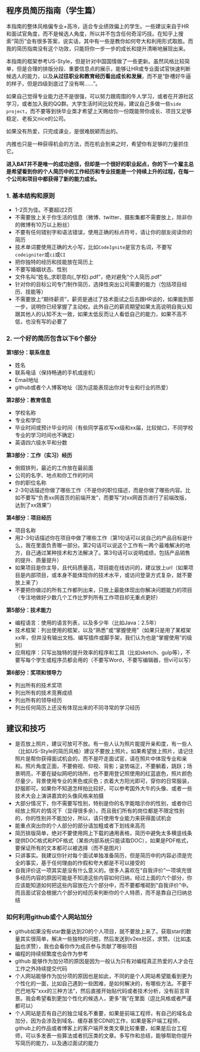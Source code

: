 ## 程序员简历指南（学生篇）

本指南的整体风格偏专业+高冷，适合专业绩效偏上的学生。一些建议来自于HR和面试官角度，而不是候选人角度，所以并不包含任何奇淫巧技。在知乎上搜索“简历”会有很多答案，说实话，其中有一些是教你如何夸大和利用形式取胜。而我的简历指南没有这个功效，只能将你一步一步的成长和提升清晰地展现出来。

本指南的框架参考US-Style，但是针对中国国情做了一些更新。虽然风格比较简单，但是合理的排版分段、重要信息点的展示，能够让HR或专业面试官快速判断候选人的能力，以及**从过往职业和教育经历看出成长和发展**，而不是“卧槽好牛逼的样子，但是四级到底过了没有啊……”。

如果自己觉得专业能力还不是很强，可以努力跟周围的牛人学习，或者在开源社区学习，或者加入我的QQ群。大学生活时间比较充裕，建议自己多做一些`side project`，而不要等到快毕业类才希望上天赐给你一份既能带你成长、项目又足够稳定、老板又nice的公司。

如果没有热爱，只完成课业，是很难脱颖而出的。

内推也只是一种获得机会的方法，而在机会到来之时，希望你有足够的力量抓住它。

**进入BAT并不是唯一的成功途径，但却是一个很好的职业起点，你的下一个雇主总是希望看到你的个人简历中的工作经历和专业技能是一个持续上升的过程，在每一个公司和项目中都获得了新的能力成长。**

### 1. 基本结构和原则

- 1-2页为佳。不要超过2页
- 不需要放上关于你生活的信息（微博、twitter、摄影集都不需要放上，除非你的微博有10万以上粉丝）
- 不要有任何错别字和语法错误，使用正确的标点符号，请让你的朋友阅读你的简历
- 技术单词要使用正确的大小写，比如`CodeIgnite`是官方名词，不要写`codeigniter`或`ci`或`CI`
- 把你独特的经历和技能放在简历上
- 不要写婚姻状态、性别
- 文件名叫“姓名_求职意向(_学校).pdf”，绝对避免“个人简历.pdf”
- 针对你的目标公司专门制作简历，选择性突出公司需要的能力（包括项目经历、技能等）
- 不需要放上“期待薪资”，薪资是通过了技术面试之后去跟HR谈的，如果能到那一步，说明你已经掌握了主动权。此外自己的薪资期望如果太高说明自我认知跟其他人的认知不太一致，如果太低反而让人看低自己的能力，如果不高不低，也没有写的必要了

### 2. 一个好的简历包含以下6个部分

**第1部分：联系信息**

- 姓名
- 联系电话（保持畅通的手机或座机）
- Email地址
- github或者个人博客地址（因为这能表现出你对专业和行业的热爱）

**第2部分：教育信息**

- 学校名称
- 专业和学位
- 毕业时间或预计毕业时间（有些同学喜欢写xx级和xx届，比较拗口，不同学校专业的学习时间也不确定）
- 英语四六级水平和分数

**第3部分：工作（实习）经历**

- 倒叙排列，最近的工作放在最前面
- 公司的名字、地点和你工作的时间
- 你的职位名称
- 2-3句话描述你做了哪些工作（不是你的职位描述，而是你做了哪些内容。比如不要写“负责xx网首页的前端开发”，而要写“对xx网首页进行了前端改版，达到了xx效果”）

**第4部分：项目经历**

- 项目名称
- 用2-3句话描述你在项目中做了哪些工作（第1句话可以说自己的产品目标是什么，我在里面负责哪一部分。第2句话可以说这个工作有一两个最难解决的地方，自己通过某种技术和方法解决了。第3句话可以说明成绩，包括产品销售的提升、质量提升）
- 如果项目是你主导，且代码质量高，项目能在线访问的，建议放上url（如果项目是内部项目，或本身不能体现你的技术水平，或访问登录方式复杂，就不要放上来了）
- 不要把你做过的所有工作都列出来，只放上最能体现出你解决问题能力的项目（专注地做好少数几个工作比罗列所有工作项目却无重点更好）

**第5部分：技术能力**

- 编程语言：使用的语言列表，以及多少年（比如Java：2.5年）
- 技术框架：列出使用的框架，以及“熟悉”或“掌握使用”（如果只是用了某框架xx年，但并没有输出文档、编写插件或脚手架，我们认为也是“掌握使用”的级别）
- 应用程序：只写出独特的提升效率的程序和工具（比如sketch、gulp等），不要写每个学生或程序员都会用的（不要写Word，不要写编辑器，但vi可以写）

**第6部分：奖项和领导力**

- 列出所有的技术奖项
- 列出所有的技术竞赛成绩
- 列出所有的领导经历
- 列出任何简历上还没有体现出来的不同寻常的学习经历

## 建议和技巧

- 是否放上照片，建议可放可不放。有一些人认为照片能提升亲和度，有一些人（比如US-Style的简历风格）建议不要放上照片。如果希望放上照片，请记住照片是帮你获得面试机会的，而不是吓走面试官，请在照片中体现专业和亲和。照片角度正面，不要俯视、仰视、背影；姿势端正，不要躺着，跳跃；场景明亮，不要在疑似网吧的场所，也不要用登记照使用的红蓝底色，照片颜色尽量少，背景使用专业的黑色或灰色；衣着大方阳光即可，穿你的日常服装，舒服即可。如果你不知道怎样拍比较好，可以参考国外大牛的头像、或者一些技术大会上演讲嘉宾的头像风格来拍摄
- 大部分情况下，你不需要写性别，特别是你的名字能暗示你的性别，或者你已经放上照片的情况下（显得很多余）。而且我们所有的岗位都是不限定性别的，你的性别并不能加分，所以，请只使用专业能力来获得面试机会
- 能重点突出你的个人部分的部分请加粗或者下划线来高亮
- 简历排版简单，绝对不要使用网上下载的通用表格，简历中避免太多横竖线条
- 提供DOC格式和PDF格式（某些内部系统只能读取DOC），如果是PDF格式，要保证所有的文本都可以被选择（而不是图片）
- 只讲事实。我建议你针对每个面试单独准备简历，但是简历中的内容必须是完全的事实，基于任何理由的作假和夸大都是不可以接受的
- 自我评价这一项其实是没有什么意义的。很多人喜欢在“自我评价”一项填充很多经历内容的原因可能是不知道这些内容如何归纳，经过上面的六个部分，你应该能知道如何把这些内容放在六个部分中，而不要都堆砌到“自我评价”中。而且面试官会根据六个部分的经历来判断你的个人特质，而不是靠自己归纳总结


### 如何利用github或个人网站加分

- github如果没有star数量达到20的个人项目，就不要放上来了。获取star的数量其实很简单，解决一些独特的问题，然后发送到v2ex社区，求赞。（比如[本贴](https://github.com/yuguo/BAT-internal-referral/blob/master/how-to-write-a-resume.md)也求赞），我也会看你作为成员参与贡献了哪些项目
- 编程的持续频繁度也会作为参考
- github 能够作为加分项的原因是因为一般认为只有对编程真正热爱的人才会在工作之外持续提交代码
- 个人网站能够作为加分项的原因也是如此，不同的是个人网站希望能看到更为个性化的一面，比如自己遇到一些困难，是如何解决的，有哪些方法。不要干巴巴地写“xxx的三种方法”，然后直接开始贴代码或者技术分析，没有前言背景。我会希望看到更加个性化的候选人，更多“我”在里面（逗比风格或者严谨都可以）
- 个人网站是否有自己的独立域名不重要，如果是前端工程师，有自己的域名会加分，因为会涉及到域名、缓存甚至CDN的工作，如果是客户端工程师，github上的作品或者博客上的客户端开发类文章比较重要，如果是后台工程师，可以多发表一些算法或者抗压类的文章。多写作和总结，能够帮助你提升写简历的能力，以及通过面试的能力
